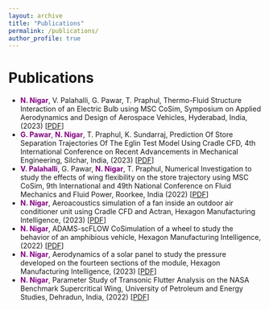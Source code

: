 ```yaml
---
layout: archive
title: "Publications"
permalink: /publications/
author_profile: true
---
```


<!DOCTYPE html>
<html>
<head>
    <title>Publications</title>
    <style>
        .author {
            color: purple;
        }
    </style>
</head>
<body>
    <h1>Publications</h1>
    <ul>
        <li>
            <span class="author"><strong>N. Nigar</strong></span>, V. Palahalli, G. Pawar, T. Praphul, Thermo-Fluid Structure Interaction of an Electric Bulb using MSC CoSim, Symposium on Applied Aerodynamics and Design of Aerospace Vehicles, Hyderabad, India, (2023) 
            [<a href="path_to_your_pdf_file1.pdf" target="_blank">PDF</a>]
        </li>
        <li>
            <span class="author"><strong>G. Pawar</strong></span>, <span class="author"><strong>N. Nigar</strong></span>, T. Praphul, K. Sundarraj, Prediction Of Store Separation Trajectories Of The Eglin Test Model Using Cradle CFD, 4th International Conference on Recent Advancements in Mechanical Engineering, Silchar, India, (2023)
            [<a href="path_to_your_pdf_file2.pdf" target="_blank">PDF</a>]
        </li>
        <li>
            <span class="author"><strong>V. Palahalli</strong></span>, G. Pawar, <span class="author"><strong>N. Nigar</strong></span>, T. Praphul, Numerical Investigation to study the effects of wing flexibility on the store trajectory using MSC CoSim, 9th International and 49th National Conference on Fluid Mechanics and Fluid Power, Roorkee, India (2022)
            [<a href="path_to_your_pdf_file3.pdf" target="_blank">PDF</a>]
        </li>
        <li>
            <span class="author"><strong>N. Nigar</strong></span>, Aeroacoustics simulation of a fan inside an outdoor air conditioner unit using Cradle CFD and Actran, Hexagon Manufacturing Intelligence, (2023)
            [<a href="path_to_your_pdf_file4.pdf" target="_blank">PDF</a>]
        </li>
        <li>
            <span class="author"><strong>N. Nigar</strong></span>, ADAMS-scFLOW CoSimulation of a wheel to study the behavior of an amphibious vehicle, Hexagon Manufacturing Intelligence, (2022)
            [<a href="path_to_your_pdf_file5.pdf" target="_blank">PDF</a>]
        </li>
        <li>
            <span class="author"><strong>N. Nigar</strong></span>, Aerodynamics of a solar panel to study the pressure developed on the fourteen sections of the module, Hexagon Manufacturing Intelligence, (2023)
            [<a href="path_to_your_pdf_file6.pdf" target="_blank">PDF</a>]
        </li>
        <li>
            <span class="author"><strong>N. Nigar</strong></span>, Parameter Study of Transonic Flutter Analysis on the NASA Benchmark Supercritical Wing, University of Petroleum and Energy Studies, Dehradun, India, (2022)
            [<a href="path_to_your_pdf_file7.pdf" target="_blank">PDF</a>]
        </li>
    </ul>
</body>
</html>
